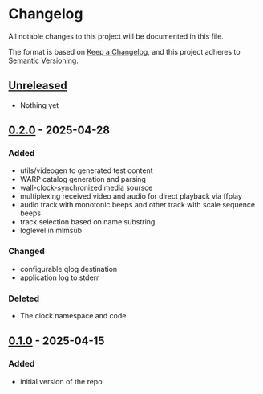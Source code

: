 # Changelog

All notable changes to this project will be documented in this file.

The format is based on [Keep a Changelog](https://keepachangelog.com/en/1.0.0/),
and this project adheres to [Semantic Versioning](https://semver.org/spec/v2.0.0.html).

## [Unreleased]

- Nothing yet

## [0.2.0] - 2025-04-28

### Added

- utils/videogen to generated test content
- WARP catalog generation and parsing
- wall-clock-synchronized media soursce
- multiplexing received video and audio for direct playback via ffplay
- audio track with monotonic beeps and other track with scale sequence beeps
- track selection based on name substring
- loglevel in mlmsub

### Changed

- configurable qlog destination
- application log to stderr

### Deleted

- The clock namespace and code


## [0.1.0] - 2025-04-15

### Added

- initial version of the repo

[Unreleased]: https://github.com/Eyevinn/mp2ts-tools/releases/tag/v0.2.0...HEAD
[0.2.0]: https://github.com/Eyevinn/mp2ts-tools/releases/tag/v0.1.0...v0.2.0
[0.1.0]: https://github.com/Eyevinn/mp2ts-tools/releases/tag/v0.1.0
